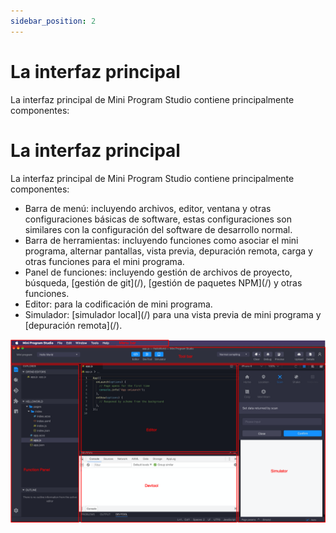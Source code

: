 ```yaml
---
sidebar_position: 2
---
```


# La interfaz principal

La interfaz principal de Mini Program Studio contiene principalmente componentes:

# La interfaz principal

La interfaz principal de Mini Program Studio contiene principalmente componentes:

<ul>
    <li>
        Barra de menú: incluyendo archivos, editor, ventana y otras configuraciones básicas de software, estas configuraciones son similares con la configuración del software de desarrollo normal.
    </li>
    <li>
        Barra de herramientas: incluyendo funciones como asociar el mini programa, alternar pantallas, vista previa, depuración remota, carga y otras funciones para el mini programa.
    </li>
    <li>
        Panel de funciones: incluyendo gestión de archivos de proyecto, búsqueda, [gestión de git](/), [gestión de paquetes NPM](/) y otras funciones.
    </li>
    <li>
        Editor: para la codificación de mini programa.
    </li>
    <li>
        Simulador: [simulador local](/) para una vista previa de mini programa y [depuración remota](/).
    </li>
</ul>

![main interface](./img/main1.png)


